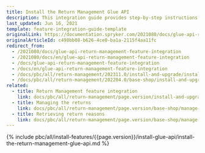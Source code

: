 ```yaml
---
title: Install the Return Management Glue API
description: This integration guide provides step-by-step instructions on integrating Glue API - Return Management feature into your project.
last_updated: Jun 16, 2021
template: feature-integration-guide-template
originalLink: https://documentation.spryker.com/2021080/docs/glue-api-return-management-feature-integration
originalArticleId: c498bb08-b626-4ce0-ba1a-2115f4aa11fc
redirect_from:
  - /2021080/docs/glue-api-return-management-feature-integration
  - /2021080/docs/en/glue-api-return-management-feature-integration
  - /docs/glue-api-return-management-feature-integration
  - /docs/en/glue-api-return-management-feature-integration
  - /docs/pbc/all/return-management/202311.0/install-and-upgrade/install-the-return-management-glue-api.html
  - /docs/pbc/all/return-management/202204.0/base-shop/install-and-upgrade/install-the-return-management-glue-api.html
related:
  - title: Return Management feature integration
    link: docs/pbc/all/return-management/page.version/install-and-upgrade/install-the-return-management-feature.html
  - title: Managing the returns
    link: docs/pbc/all/return-management/page.version/base-shop/manage-using-glue-api/glue-api-manage-returns.html
  - title: Retrieving return reasons
    link: docs/pbc/all/return-management/page.version/base-shop/manage-using-glue-api/glue-api-retrieve-return-reasons.html
---
```


{% include pbc/all/install-features/{{page.version}}/install-glue-api/install-the-return-management-glue-api.md %} <!-- To edit, see /_includes/pbc/all/install-features/202311.0/install-glue-api/install-the-return-management-glue-api.md -->
